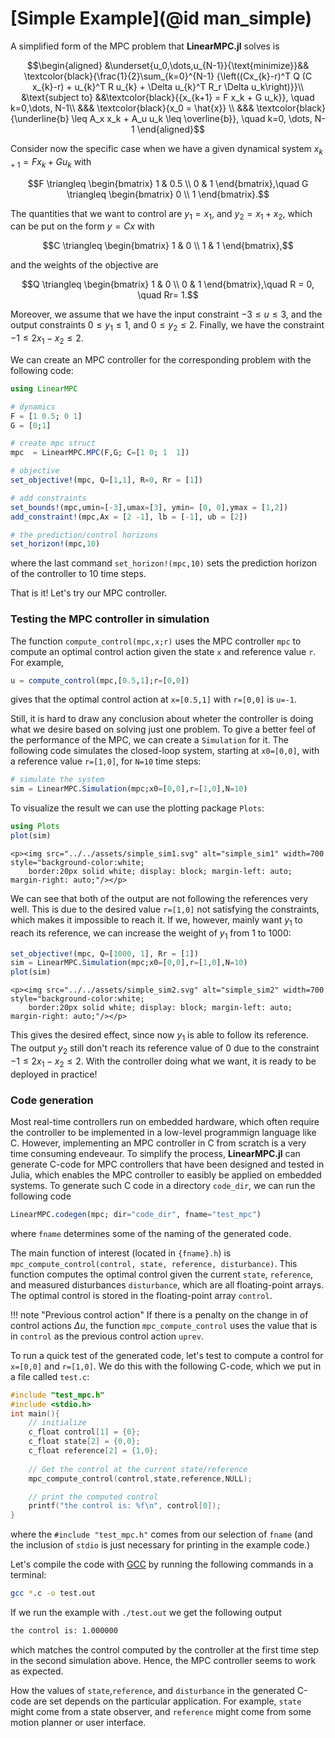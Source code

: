 # [Simple Example](@id man_simple)
A simplified form of the MPC problem that **LinearMPC.jl** solves is

```math
\begin{aligned}
        &\underset{u_0,\dots,u_{N-1}}{\text{minimize}}&& \textcolor{black}{\frac{1}{2}\sum_{k=0}^{N-1} {\left((Cx_{k}-r)^T Q (C x_{k}-r) + u_{k}^T R u_{k} + \Delta u_{k}^T R_r \Delta u_k\right)}}\\
        &\text{subject to} &&\textcolor{black}{{x_{k+1} = F x_k + G u_k}}, \quad k=0,\dots, N-1\\
        &&& \textcolor{black}{x_0 = \hat{x}} \\
        &&& \textcolor{black}{\underline{b} \leq A_x x_k + A_u u_k  \leq \overline{b}}, \quad k=0, \dots, N-1
\end{aligned}
```

Consider now the specific case when we have a given dynamical system $x_{k+1} = F x_k + G u_k$ with

```math
F \triangleq \begin{bmatrix}
1 & 0.5  \\
0 & 1
\end{bmatrix},\quad
G \triangleq \begin{bmatrix}
0   \\
1
\end{bmatrix}.
```

The quantities that we want to control are $y_1 = x_1$, and $y_2 = x_1+x_2$, which can be put on the form $y = C x$ with

```math
C \triangleq  \begin{bmatrix}
1 & 0    \\
1 & 1
\end{bmatrix},
```

and the weights of the objective are

```math
Q \triangleq  \begin{bmatrix}
1 & 0    \\
0 & 1
\end{bmatrix},\quad
R = 0, \quad
Rr= 1.
```

Moreover, we assume that we have the input constraint $-3 \leq u \leq 3$, and the output constraints  $0 \leq y_1 \leq 1$, and $0 \leq y_2 \leq 2$.
Finally, we have the constraint $-1 \leq 2 x_1 - x_2 \leq 2$.

We can create an MPC controller for the corresponding problem with the following code: 

```julia
using LinearMPC

# dynamics
F = [1 0.5; 0 1]
G = [0;1]

# create mpc struct
mpc  = LinearMPC.MPC(F,G; C=[1 0; 1  1])

# objective
set_objective!(mpc, Q=[1,1], R=0, Rr = [1])

# add constraints
set_bounds!(mpc,umin=[-3],umax=[3], ymin= [0, 0],ymax = [1,2])
add_constraint!(mpc,Ax = [2 -1], lb = [-1], ub = [2])

# the prediction/control horizons
set_horizon!(mpc,10)
```
where the last command `set_horizon!(mpc,10)` sets the prediction horizon of the controller to 10 time steps.

That is it! Let's try our MPC controller.

### Testing the MPC controller in simulation
The function `compute_control(mpc,x;r)` uses the MPC controller `mpc` to compute an optimal control action given the state `x` and reference value `r`. For example,
```julia
u = compute_control(mpc,[0.5,1];r=[0,0])
```
gives that the optimal control action at `x=[0.5,1]` with `r=[0,0]` is `u=-1`.

Still, it is hard to draw any conclusion about wheter the controller is doing what we desire based on solving just one problem. To give a better feel of the performance of the MPC, we can create a `Simulation` for it. The following code simulates the closed-loop system, starting at `x0=[0,0]`, with a reference value `r=[1,0]`, for `N=10` time steps:

```julia
# simulate the system
sim = LinearMPC.Simulation(mpc;x0=[0,0],r=[1,0],N=10)

```
To visualize the result we can use the plotting package `Plots`:

```julia
using Plots
plot(sim)

```
```@raw html
<p><img src="../../assets/simple_sim1.svg" alt="simple_sim1" width=700 style="background-color:white; 
    border:20px solid white; display: block; margin-left: auto; margin-right: auto;"/></p>
```
We can see that both of the output are not following the references very well. This is due to the  desired value `r=[1,0]` not satisfying the constraints, which makes it impossible to reach it. If we, however, mainly want  $y_1$ to reach its reference, we can increase the weight of $y_1$ from 1 to 1000: 

```julia
set_objective!(mpc, Q=[1000, 1], Rr = [1])
sim = LinearMPC.Simulation(mpc;x0=[0,0],r=[1,0],N=10)
plot(sim)
```
```@raw html
<p><img src="../../assets/simple_sim2.svg" alt="simple_sim2" width=700 style="background-color:white; 
    border:20px solid white; display: block; margin-left: auto; margin-right: auto;"/></p>
```

This gives the desired effect, since now $y_1$ is able to follow its reference. The output $y_2$ still don't reach its reference value of 0 due to the constraint $-1\leq 2 x_1 - x_2 \leq 2$. With the controller doing what we want, it is ready to be deployed in practice! 

### Code generation
Most real-time controllers run on embedded hardware, which often require the controller to be implemented in a low-level programmign language like C. However, implementing an MPC controller in C from scratch is a very time consuming endeveaur. To simplify the process, **LinearMPC.jl** can generate C-code for MPC controllers that have been designed and tested in Julia, which enables the MPC controller to easibly be applied on embedded systems. To generate such C code in a directory `code_dir`, we can run the following code

```julia
LinearMPC.codegen(mpc; dir="code_dir", fname="test_mpc")
```
where `fname` determines some of the naming of the generated code.

The main function of interest (located in `{fname}.h`) is `mpc_compute_control(control, state, reference, disturbance)`. This function computes the optimal control given the current `state`, `reference`, and measured disturbances `disturbance`, which are all floating-point arrays. The optimal control is stored in the floating-point array `control`.

!!! note "Previous control action"
    If there is a penalty on the change in of control actions $\Delta u$, the function `mpc_compute_control` uses the value that is in `control` as the previous control action `uprev`. 

To run a quick test of the generated code, let's test to compute a control for `x=[0,0]` and `r=[1,0]`. We do this with the following C-code, which we put in a file called `test.c`:

```c
#include "test_mpc.h" 
#include <stdio.h>
int main(){
    // initialize 
    c_float control[1] = {0};
    c_float state[2] = {0,0};
    c_float reference[2] = {1,0};
 
    // Get the control at the current state/reference 
    mpc_compute_control(control,state,reference,NULL);

    // print the computed control
    printf("the control is: %f\n", control[0]);
}
```
where the `#include "test_mpc.h"` comes from our selection of `fname` (and the inclusion of `stdio` is just necessary for printing in the example code.) 

Let's compile the code with [GCC](https://gcc.gnu.org/) by running the following commands in a terminal: 
```bash
gcc *.c -o test.out
```
If we run the example with `./test.out` we get the following output
```bash
the control is: 1.000000
```
which matches the control computed by the controller at the first time step in the second simulation above. Hence, the MPC controller seems to work as expected. 

How the values of `state`,`reference`, and `disturbance` in the generated C-code are set depends on the particular application. For example, `state` might come from a state observer, and `reference` might come from some motion planner or user interface.
